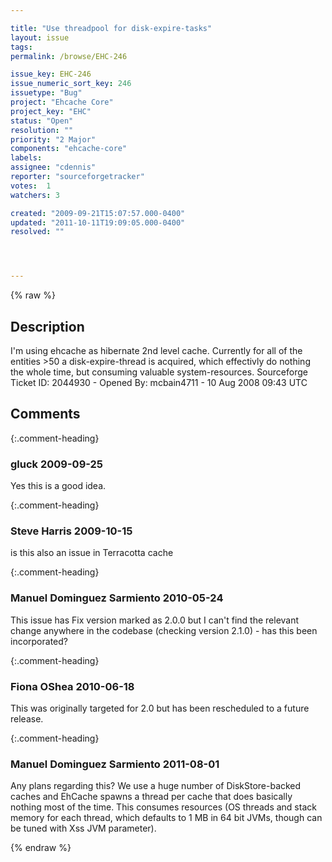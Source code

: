 ```yaml
---

title: "Use threadpool for disk-expire-tasks"
layout: issue
tags: 
permalink: /browse/EHC-246

issue_key: EHC-246
issue_numeric_sort_key: 246
issuetype: "Bug"
project: "Ehcache Core"
project_key: "EHC"
status: "Open"
resolution: ""
priority: "2 Major"
components: "ehcache-core"
labels: 
assignee: "cdennis"
reporter: "sourceforgetracker"
votes:  1
watchers: 3

created: "2009-09-21T15:07:57.000-0400"
updated: "2011-10-11T19:09:05.000-0400"
resolved: ""




---
```


{% raw %}

## Description

<div markdown="1" class="description">

I'm using ehcache as hibernate 2nd level cache. Currently for all of the entities >50 a disk-expire-thread is acquired, which effectivly do nothing the whole time, but consuming valuable system-resources.
Sourceforge Ticket ID: 2044930 - Opened By: mcbain4711 - 10 Aug 2008 09:43 UTC

</div>

## Comments


{:.comment-heading}
### **gluck** <span class="date">2009-09-25</span>

<div markdown="1" class="comment">

Yes this is a good idea.

</div>


{:.comment-heading}
### **Steve Harris** <span class="date">2009-10-15</span>

<div markdown="1" class="comment">

is this also an issue in Terracotta cache

</div>


{:.comment-heading}
### **Manuel Dominguez Sarmiento** <span class="date">2010-05-24</span>

<div markdown="1" class="comment">

This issue has Fix version marked as 2.0.0 but I can't find the relevant change anywhere in the codebase (checking version 2.1.0) - has this been incorporated?

</div>


{:.comment-heading}
### **Fiona OShea** <span class="date">2010-06-18</span>

<div markdown="1" class="comment">

This was originally targeted for 2.0 but has been rescheduled to a future release.

</div>


{:.comment-heading}
### **Manuel Dominguez Sarmiento** <span class="date">2011-08-01</span>

<div markdown="1" class="comment">

Any plans regarding this? We use a huge number of DiskStore-backed caches and EhCache spawns a thread per cache that does basically nothing most of the time. This consumes resources (OS threads and stack memory for each thread, which defaults to 1 MB in 64 bit JVMs, though can be tuned with Xss JVM parameter).

</div>



{% endraw %}
